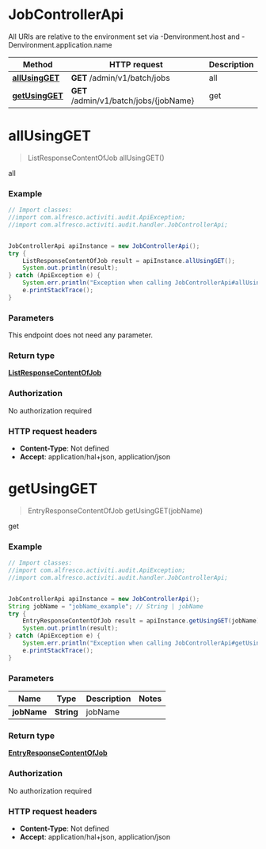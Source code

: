 # JobControllerApi

All URIs are relative to the environment set via -Denvironment.host and -Denvironment.application.name

Method | HTTP request | Description
------------- | ------------- | -------------
[**allUsingGET**](JobControllerApi.md#allUsingGET) | **GET** /admin/v1/batch/jobs | all
[**getUsingGET**](JobControllerApi.md#getUsingGET) | **GET** /admin/v1/batch/jobs/{jobName} | get


<a name="allUsingGET"></a>
# **allUsingGET**
> ListResponseContentOfJob allUsingGET()

all

### Example
```java
// Import classes:
//import com.alfresco.activiti.audit.ApiException;
//import com.alfresco.activiti.audit.handler.JobControllerApi;


JobControllerApi apiInstance = new JobControllerApi();
try {
    ListResponseContentOfJob result = apiInstance.allUsingGET();
    System.out.println(result);
} catch (ApiException e) {
    System.err.println("Exception when calling JobControllerApi#allUsingGET");
    e.printStackTrace();
}
```

### Parameters
This endpoint does not need any parameter.

### Return type

[**ListResponseContentOfJob**](ListResponseContentOfJob.md)

### Authorization

No authorization required

### HTTP request headers

 - **Content-Type**: Not defined
 - **Accept**: application/hal+json, application/json

<a name="getUsingGET"></a>
# **getUsingGET**
> EntryResponseContentOfJob getUsingGET(jobName)

get

### Example
```java
// Import classes:
//import com.alfresco.activiti.audit.ApiException;
//import com.alfresco.activiti.audit.handler.JobControllerApi;


JobControllerApi apiInstance = new JobControllerApi();
String jobName = "jobName_example"; // String | jobName
try {
    EntryResponseContentOfJob result = apiInstance.getUsingGET(jobName);
    System.out.println(result);
} catch (ApiException e) {
    System.err.println("Exception when calling JobControllerApi#getUsingGET");
    e.printStackTrace();
}
```

### Parameters

Name | Type | Description  | Notes
------------- | ------------- | ------------- | -------------
 **jobName** | **String**| jobName |

### Return type

[**EntryResponseContentOfJob**](EntryResponseContentOfJob.md)

### Authorization

No authorization required

### HTTP request headers

 - **Content-Type**: Not defined
 - **Accept**: application/hal+json, application/json

